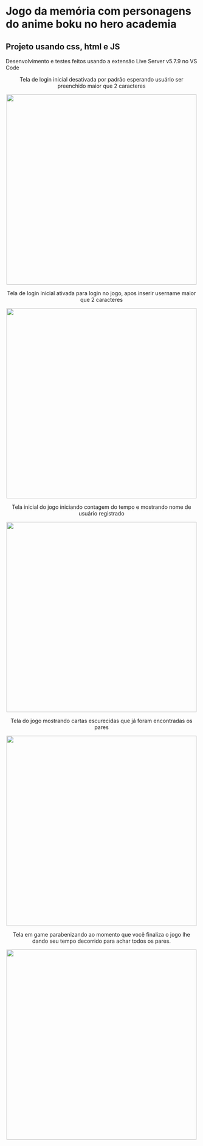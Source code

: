 <h1>Jogo da memória com personagens do anime boku no hero academia</h1>
<h2>Projeto usando css, html e JS</h2>
<p>Desenvolvimento e testes feitos usando a extensão Live Server
v5.7.9 no VS Code</p>

<div align="center">
<p>Tela de login inicial desativada por padrão esperando usuário ser preenchido maior que 2 caracteres</p>
<img src="https://github.com/ceiferking/Jogo-da-memoria/assets/47835197/2d620571-c0c2-4da3-b842-ed58453e0f68" width="500px">
</div>

<div align="center">
<p>Tela de login inicial ativada para login no jogo, apos inserir username maior que 2 caracteres</p>
<img src="https://github.com/ceiferking/Jogo-da-memoria/assets/47835197/a7550c02-aad9-40f4-adf6-9171ef3b96d5" width="500px">
</div>

<div align="center">
<p>Tela inicial do jogo iniciando contagem do tempo e mostrando nome de usuário registrado</p>
<img src="https://github.com/ceiferking/Jogo-da-memoria/assets/47835197/f0bfcc8e-288e-4e34-a9fd-ba205d3dbfc3" width="500px">
</div>

<div align="center">
<p>Tela do jogo mostrando cartas escurecidas que já foram encontradas os pares</p>
<img src="https://github.com/ceiferking/Jogo-da-memoria/assets/47835197/04667062-f33a-41ca-a637-a69e2ee7511f" width="500px">
</div>

<div align="center">
<p>Tela em game parabenizando ao momento que você finaliza o jogo lhe dando seu tempo decorrido para achar todos os pares.</p>
<img src="https://github.com/ceiferking/Jogo-da-memoria/assets/47835197/14ef5f24-fdbc-4f26-984b-e2d10b783b68" width="500px">
</div>